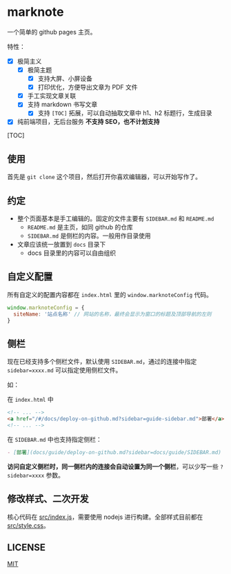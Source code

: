 # marknote

一个简单的 github pages 主页。

特性：

- [x] 极简主义
  - [x] 极简主题
    - [x] 支持大屏、小屏设备
    - [x] 打印优化，方便导出文章为 PDF 文件
  - [x] 手工实现文章关联
  - [x] 支持 markdown 书写文章
    - [x] 支持 `[TOC]` 拓展，可以自动抽取文章中 h1、h2 标题行，生成目录
- [x] 纯前端项目，无后台服务 **不支持 SEO，也不计划支持**

[TOC]

## 使用

首先是 `git clone` 这个项目，然后打开你喜欢编辑器，可以开始写作了。

## 约定

- 整个页面基本是手工编辑的。固定的文件主要有 `SIDEBAR.md` 和 `README.md`
  - `README.md` 是主页，如同 github 的仓库
  - `SIDEBAR.md` 是侧栏的内容。一般用作目录使用
- 文章应该统一放置到 `docs` 目录下
  - docs 目录里的内容可以自由组织

## 自定义配置

所有自定义的配置内容都在 `index.html` 里的 `window.marknoteConfig` 代码。

```js
window.marknoteConfig = {
  siteName: '站点名称' // 网站的名称，最终会显示为窗口的标题及顶部导航的左则
}
```

## 侧栏

现在已经支持多个侧栏文件，默认使用 `SIDEBAR.md`，通过的连接中指定 `sidebar=xxxx.md` 可以指定使用侧栏文件。

如： 

在 `index.html` 中

```html
<!-- ... -->
<a href="/#/docs/deploy-on-github.md?sidebar=guide-sidebar.md">部署</a>
<!-- ... -->
```

在 `SIDEBAR.md` 中也支持指定侧栏：

```md
- [部署](docs/guide/deploy-on-github.md?sidebar=docs/guide/SIDEBAR.md)
```

**访问自定义侧栏时，同一侧栏内的连接会自动设置为同一个侧栏**，可以少写一些 `?sidebar=xxxx` 参数。

## 修改样式、二次开发

核心代码在 [src/index.js](src/index.js)，需要使用 nodejs 进行构建。全部样式目前都在 [src/style.css](src/style.css)。

## LICENSE

[MIT](LICENSE)
